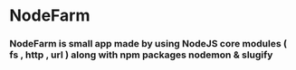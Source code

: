 # NodeFarm

### NodeFarm is small app made by using NodeJS core modules ( fs , http , url ) along with npm packages nodemon & slugify
